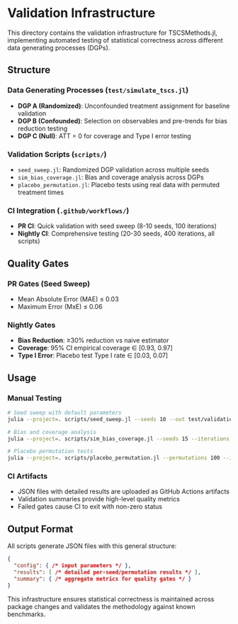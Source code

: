 # Validation Infrastructure

This directory contains the validation infrastructure for TSCSMethods.jl, implementing automated testing of statistical correctness across different data generating processes (DGPs).

## Structure

### Data Generating Processes (`test/simulate_tscs.jl`)
- **DGP A (Randomized)**: Unconfounded treatment assignment for baseline validation
- **DGP B (Confounded)**: Selection on observables and pre-trends for bias reduction testing  
- **DGP C (Null)**: ATT = 0 for coverage and Type I error testing

### Validation Scripts (`scripts/`)
- `seed_sweep.jl`: Randomized DGP validation across multiple seeds
- `sim_bias_coverage.jl`: Bias and coverage analysis across DGPs
- `placebo_permutation.jl`: Placebo tests using real data with permuted treatment times

### CI Integration (`.github/workflows/`)
- **PR CI**: Quick validation with seed sweep (8-10 seeds, 100 iterations)
- **Nightly CI**: Comprehensive testing (20-30 seeds, 400 iterations, all scripts)

## Quality Gates

### PR Gates (Seed Sweep)
- Mean Absolute Error (MAE) ≤ 0.03
- Maximum Error (MxE) ≤ 0.06

### Nightly Gates
- **Bias Reduction**: ≥30% reduction vs naive estimator
- **Coverage**: 95% CI empirical coverage ∈ [0.93, 0.97]  
- **Type I Error**: Placebo test Type I rate ∈ [0.03, 0.07]

## Usage

### Manual Testing
```bash
# Seed sweep with default parameters
julia --project=. scripts/seed_sweep.jl --seeds 10 --out test/validation/manual_sweep.json

# Bias and coverage analysis  
julia --project=. scripts/sim_bias_coverage.jl --seeds 15 --iterations 200 --out test/validation/manual_bias_coverage.json

# Placebo permutation tests
julia --project=. scripts/placebo_permutation.jl --permutations 100 --iterations 50 --out test/validation/manual_placebo.json
```

### CI Artifacts
- JSON files with detailed results are uploaded as GitHub Actions artifacts
- Validation summaries provide high-level quality metrics
- Failed gates cause CI to exit with non-zero status

## Output Format

All scripts generate JSON files with this general structure:
```json
{
  "config": { /* input parameters */ },
  "results": [ /* detailed per-seed/permutation results */ ],
  "summary": { /* aggregate metrics for quality gates */ }
}
```

This infrastructure ensures statistical correctness is maintained across package changes and validates the methodology against known benchmarks.
